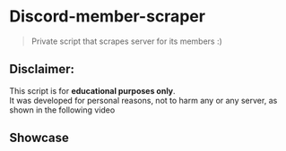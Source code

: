 # Discord-member-scraper
> Private script that scrapes server for its members :)
## Disclaimer:
This script is for **educational purposes only**.  
It was developed for personal reasons, not to harm any or any server, as shown in the following video

## Showcase



